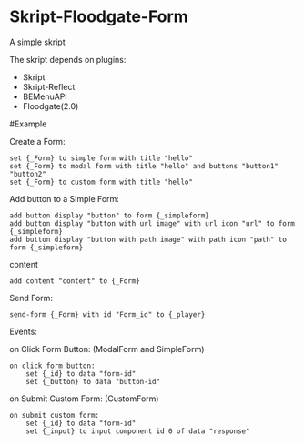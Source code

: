# Skript-Floodgate-Form
A simple skript




The skript depends on plugins:
- Skript
- Skript-Reflect
- BEMenuAPI
- Floodgate(2.0)



#Example

Create a Form:
```
set {_Form} to simple form with title "hello"
set {_Form} to modal form with title "hello" and buttons "button1" "button2"
set {_Form} to custom form with title "hello"
```

Add button to a Simple Form:
```
add button display "button" to form {_simpleform}
add button display "button with url image" with url icon "url" to form {_simpleform}
add button display "button with path image" with path icon "path" to form {_simpleform}
```
content
```
add content "content" to {_Form}
```
Send Form:
```
send-form {_Form} with id "Form_id" to {_player}
```
Events:

  on Click Form Button:   (ModalForm and SimpleForm)
```
on click form button:
    set {_id} to data "form-id"
    set {_button} to data "button-id"
```
  on Submit Custom Form:   (CustomForm)
```
on submit custom form:
    set {_id} to data "form-id"
    set {_input} to input component id 0 of data "response"
```



